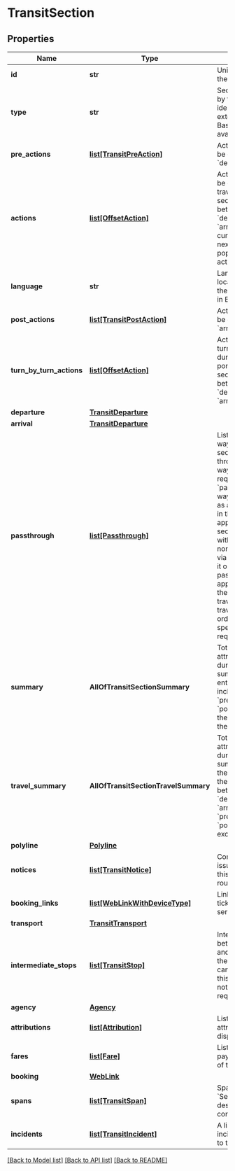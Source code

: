 # TransitSection

## Properties
Name | Type | Description | Notes
------------ | ------------- | ------------- | -------------
**id** | **str** | Unique identifier of the section | 
**type** | **str** | Section type used by the client to identify what extension to the BaseSection are available. | 
**pre_actions** | [**list[TransitPreAction]**](TransitPreAction.md) | Actions that must be done prior to &#x60;departure&#x60;. | [optional] 
**actions** | [**list[OffsetAction]**](OffsetAction.md) | Actions that must be done during the travel portion of the section, i.e., between &#x60;departure&#x60; and &#x60;arrival&#x60;.  *NOTE:* currentRoad and nextRoad are not populated for actions.  | [optional] 
**language** | **str** | Language of the localized strings in the section, if any, in BCP47 format. | [optional] 
**post_actions** | [**list[TransitPostAction]**](TransitPostAction.md) | Actions that must be done after &#x60;arrival&#x60;. | [optional] 
**turn_by_turn_actions** | [**list[OffsetAction]**](OffsetAction.md) | Actions for turn by turn guidance during the travel portion of the section, i.e., between &#x60;departure&#x60; and &#x60;arrival&#x60;. | [optional] 
**departure** | [**TransitDeparture**](TransitDeparture.md) |  | 
**arrival** | [**TransitDeparture**](TransitDeparture.md) |  | 
**passthrough** | [**list[Passthrough]**](Passthrough.md) | List of via waypoints this section is passing through.  Each via waypoint of the request that is a &#x60;passThrough&#x3D;true&#x60; waypoint, appears as a &#x60;Passthrough&#x60; in the response. It appears in the section that starts with the closest non-passthrough via specified before it or origin.  The passthrough vias appear in this list in the order they are traversed. They are traversed in the order they are specified in the request.  | [optional] 
**summary** | **AllOfTransitSectionSummary** | Total value of key attributes (e.g., duration, length) summed up for the entire section, including &#x60;preActions&#x60;, &#x60;postActions&#x60;, and the travel portion of the section.  | [optional] 
**travel_summary** | **AllOfTransitSectionTravelSummary** | Total value of key attributes (e.g., duration, length) summed up for just the travel portion of the section, between &#x60;departure&#x60; and &#x60;arrival&#x60;. &#x60;preActions&#x60; and &#x60;postActions&#x60; are excluded.  | [optional] 
**polyline** | [**Polyline**](Polyline.md) |  | [optional] 
**notices** | [**list[TransitNotice]**](TransitNotice.md) | Contains a list of issues related to this section of the route.  | [optional] 
**booking_links** | [**list[WebLinkWithDeviceType]**](WebLinkWithDeviceType.md) | Links to external ticket booking services | [optional] 
**transport** | [**TransitTransport**](TransitTransport.md) |  | [optional] 
**intermediate_stops** | [**list[TransitStop]**](TransitStop.md) | Intermediate stops between departure and destination of the transit line. It can be missing if this information is not available or not requested.  | [optional] 
**agency** | [**Agency**](Agency.md) |  | [optional] 
**attributions** | [**list[Attribution]**](Attribution.md) | List of required attributions to display. | [optional] 
**fares** | [**list[Fare]**](Fare.md) | List of tickets to pay for this section of the route | [optional] 
**booking** | [**WebLink**](WebLink.md) |  | [optional] 
**spans** | [**list[TransitSpan]**](TransitSpan.md) | Span attached to a &#x60;Section&#x60; describing transit content.  | [optional] 
**incidents** | [**list[TransitIncident]**](TransitIncident.md) | A list of all incidents that apply to the section. | [optional] 

[[Back to Model list]](../README.md#documentation-for-models) [[Back to API list]](../README.md#documentation-for-api-endpoints) [[Back to README]](../README.md)

